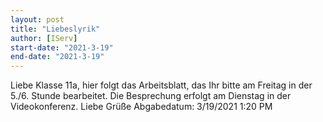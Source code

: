 ```yaml
---
layout: post
title: "Liebeslyrik"
author: [IServ]
start-date: "2021-3-19"
end-date: "2021-3-19"
---
```

Liebe Klasse 11a, hier folgt das Arbeitsblatt, das Ihr bitte am Freitag in der 5./6. Stunde bearbeitet. Die Besprechung erfolgt am Dienstag in der Videokonferenz. Liebe Grüße
Abgabedatum: 3/19/2021 1:20 PM